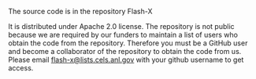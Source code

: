 The source code is in the repository Flash-X

It is distributed under Apache 2.0 license. 
The repository is not public because we are required by our funders to maintain a list of users who obtain the code from the repository. Therefore you must be a GitHub user and become a collaborator of the repository to obtain the code from us. Please email flash-x@lists.cels.anl.gov with your github username to get access.
